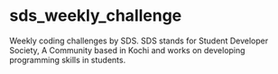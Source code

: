 # sds_weekly_challenge
Weekly coding challenges by SDS.
SDS stands for Student Developer Society, A Community based in Kochi and works on developing programming skills in students.